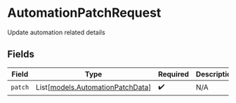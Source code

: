 # AutomationPatchRequest

Update automation related details


## Fields

| Field                                                                | Type                                                                 | Required                                                             | Description                                                          |
| -------------------------------------------------------------------- | -------------------------------------------------------------------- | -------------------------------------------------------------------- | -------------------------------------------------------------------- |
| `patch`                                                              | List[[models.AutomationPatchData](../models/automationpatchdata.md)] | :heavy_check_mark:                                                   | N/A                                                                  |